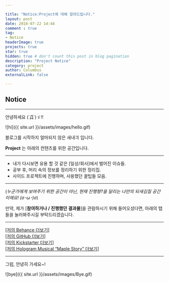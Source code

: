 ```yaml
---

title: "Notice:Project에 대해 알려드립니다."
layout: post
date: 2018-07-22 14:44
comment : true
tag:
- Notice
headerImage: true
projects: true
star: true
hidden: true # don't count this post in blog pagination
description: "Project Notice"
category: project
author: Columbus
externalLink: false

---
```


## Notice
---

안녕하세요 (`Д´)ゞ!!

![hi]({{ site.url }}/assets/images/hello.gif)

블로그를 시작하지 얼마되지 않은 새내긔 입니다.


**Project** 는 아래의 컨텐츠를 위한 공간입니다.<br />

---

- 내가 다시보면 유용 할 것 같은 [일상/회사]에서 벌어진 이슈들.<br />
- 공부 후, 머리 속의 정보를 정리하기 위한 정리집. <br />
- 사이드 프로젝트에 진행하며, 사용했던 꿀팁들 모음.<br />

---


(_누군가에게 보여주기 위한 공간이 아닌, 현재 진행형?을 달리는 나만의 되새김질 공간이에요! (σ･ω･)σ_)

만약, 제가 [__참여하거나 / 진행했던__ __결과물__]을 관람하시기 위해 들어오셨다면,
아래의 탭들을 눌러봐주시길 부탁드리겠습니다.

---

[[저의 Behance 더보기]](https://www.behance.net/kimjunsoo) <br />
[[저의 GitHub 더보기]](https://github.com/banjag954) <br />
[[저의 Kickstarter 더보기]](http://kck.st/2yvzeb7) <br />
[[저의 Hologram Musical “Maple Story” 더보기]](https://vimeo.com/194913071)<br />

---

그럼, 안녕히 가세요~!

![bye]({{ site.url }}/assets/images/Bye.gif)
